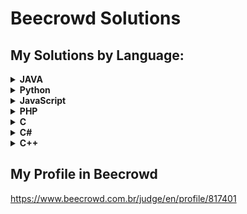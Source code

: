# Beecrowd Solutions

## My Solutions by Language:
<!--
<details>
    <summary><strong>Language</strong></summary>
    <br />
    <div align="left">
        <table border=1>
            <tr>
                <th colspan=""></th>
            </tr>
            <tr>
                <th>BEE ID</th>
                <th>Name</th>
                <th>Code</th>
            </tr>
            <tr>
                <td align="center"></td>
                <td align="center"></td>
                <td align="center"><a href= "https://github.com/KaikyM/beecrowd-solutions/blob/main/Beecrowd_Problems/">See Here</a></td>
            </tr>
        </table>
    </div>
</details>
-- >
<!-- JAVA -->
<details>
    <summary><strong>JAVA</strong></summary>
    <br />
    <div align="left">
        <table border=1>
            <tr>
                <th colspan="3"></th>
            </tr>
            <tr>
                <th>BEE ID</th>
                <th>Name</th>
                <th>Code</th>
            </tr>
            <tr>
                <td align="center">1000</td>
                <td align="center">Hello World!</td>
                <td align="center"><a href= "https://github.com/KaikyM/beecrowd-solutions/blob/main/Beecrowd_Problems/BEE-1000-Java14.java">See Here</a></td>
            </tr>
            <tr>
                <td align="center">1001</td>
                <td align="center">Extremely Basic</td>
                <td align="center"><a href= "https://github.com/KaikyM/beecrowd-solutions/blob/main/Beecrowd_Problems/BEE-1001-Java14.java">See Here</a></td>
            <tr>
                <td align="center">1002</td>
                <td align="center">Area of a Circle</td>
                <td align="center"><a href= "https://github.com/KaikyM/beecrowd-solutions/blob/main/Beecrowd_Problems/BEE-1002-Java14.java">See Here</a></td>
            </tr>
            <tr>
                <td align="center">1003</td>
                <td align="center">Simple Sum</td>
                <td align="center"><a href= "https://github.com/KaikyM/beecrowd-solutions/blob/main/Beecrowd_Problems/BEE-1003-Java14.java">See Here</a></td>
            </tr>
            <tr>
                <td align="center">1004</td>
                <td align="center">Simple Product</td>
                <td align="center"><a href= "https://github.com/KaikyM/beecrowd-solutions/blob/main/Beecrowd_Problems/BEE-1004-Java14.java">See Here</a></td>
            </tr>
            <tr>
                <td align="center">1005</td>
                <td align="center">Average 1</td>
                <td align="center"><a href= "https://github.com/KaikyM/beecrowd-solutions/blob/main/Beecrowd_Problems/BEE-1005-Java14.java">See Here</a></td>
            </tr>
            <tr>
                <td align="center">1006</td>
                <td align="center">Average 2</td>
                <td align="center"><a href= "https://github.com/KaikyM/beecrowd-solutions/blob/main/Beecrowd_Problems/BEE-1006-Java14.java">See Here</a></td>
            </tr>
            <tr>
                <td align="center">1007</td>
                <td align="center">Difference</td>
                <td align="center"><a href= "https://github.com/KaikyM/beecrowd-solutions/blob/main/Beecrowd_Problems/BEE-1007-Java14.java">See Here</a></td>
            </tr>
            <tr>
                <td align="center">1008</td>
                <td align="center">Salary</td>
                <td align="center"><a href= "https://github.com/KaikyM/beecrowd-solutions/blob/main/Beecrowd_Problems/BEE-1008-Java14.java">See Here</a></td>
            </tr>
            <tr>
                <td align="center">1009</td>
                <td align="center">Salary with Bonus</td>
                <td align="center"><a href= "https://github.com/KaikyM/beecrowd-solutions/blob/main/Beecrowd_Problems/BEE-1009-Java14.java">See Here</a></td>
            </tr>
            <tr>
                <td align="center">1010</td>
                <td align="center">Simple Calculate</td>
                <td align="center"><a href= "https://github.com/KaikyM/beecrowd-solutions/blob/main/Beecrowd_Problems/BEE-1010-Java14.java">See Here</a></td>
            </tr>
            <tr>
                <td align="center">1011</td>
                <td align="center">Sphere</td>
                <td align="center"><a href= "https://github.com/KaikyM/beecrowd-solutions/blob/main/Beecrowd_Problems/BEE-1011-Java14.java">See Here</a></td>
            </tr>
            <tr>
                <td align="center">1012</td>
                <td align="center">Area</td>
                <td align="center"><a href= "https://github.com/KaikyM/beecrowd-solutions/blob/main/Beecrowd_Problems/BEE-1012-Java14.java">See Here</a></td>
            </tr>
            <tr>
                <td align="center">1013</td>
                <td align="center">The Greatest</td>
                <td align="center"><a href= "https://github.com/KaikyM/beecrowd-solutions/blob/main/Beecrowd_Problems/BEE-1013-Java14.java">See Here</a></td>
            </tr>
            <tr>
                <td align="center">1014</td>
                <td align="center">Consumption</td>
                <td align="center"><a href= "https://github.com/KaikyM/beecrowd-solutions/blob/main/Beecrowd_Problems/BEE-1014-Java14.java">See Here</a></td>
            </tr>
            <tr>
                <td align="center">1015</td>
                <td align="center">Distance Between Two Points</td>
                <td align="center"><a href= "https://github.com/KaikyM/beecrowd-solutions/blob/main/Beecrowd_Problems/BEE-1015-Java14.java">See Here</a></td>
            </tr>
            <tr>
                <td align="center">1016</td>
                <td align="center">Distance</td>
                <td align="center"><a href= "https://github.com/KaikyM/beecrowd-solutions/blob/main/Beecrowd_Problems/BEE-1016-Java14.java">See Here</a></td>
            </tr>
            <tr>
                <td align="center">1017</td>
                <td align="center">Fuel Spent</td>
                <td align="center"><a href= "https://github.com/KaikyM/beecrowd-solutions/blob/main/Beecrowd_Problems/BEE-1017-Java14.java">See Here</a></td>
            </tr>
             <tr>
                <td align="center">1018</td>
                <td align="center">Banknotes</td>
                <td align="center"><a href= "https://github.com/KaikyM/beecrowd-solutions/blob/main/Beecrowd_Problems/BEE-1018-Java14.java">See Here</a></td>
            </tr>
            <tr>
                <td align="center">1019</td>
                <td align="center">Time Conversion</td>
                <td align="center"><a href= "https://github.com/KaikyM/beecrowd-solutions/blob/main/Beecrowd_Problems/BEE-1019-Java14.java">See Here</a></td>
            </tr>
            <tr>
                <td align="center">1020</td>
                <td align="center">Age in Days</td>
                <td align="center"><a href= "https://github.com/KaikyM/beecrowd-solutions/blob/main/Beecrowd_Problems/BEE-1020-Java14.java">See Here</a></td>
            </tr>
             <tr>
                <td align="center">1021</td>
                <td align="center">Banknotes and Coins</td>
                <td align="center"><a href= "https://github.com/KaikyM/beecrowd-solutions/blob/main/Beecrowd_Problems/BEE-1021-Java14.java">See Here</a></td>
            </tr>
             <tr>
                <td align="center">1035</td>
                <td align="center">Selection Test 1</td>
                <td align="center"><a href= "https://github.com/KaikyM/beecrowd-solutions/blob/main/Beecrowd_Problems/BEE-1035-Java14.java">See Here</a></td>
            </tr>
            <tr>
                <td align="center">1036</td>
                <td align="center">Bhaskara's Formula</td>
                <td align="center"><a href= "https://github.com/KaikyM/beecrowd-solutions/blob/main/Beecrowd_Problems/BEE-1036-Java14.java">See Here</a></td>
            </tr>
            <tr>
                <td align="center">1037</td>
                <td align="center">Interval</td>
                <td align="center"><a href= "https://github.com/KaikyM/beecrowd-solutions/blob/main/Beecrowd_Problems/BEE-1037-Java14.java">See Here</a></td>
            </tr>
            <tr>
                <td align="center">1038</td>
                <td align="center">Snack</td>
                <td align="center"><a href= "https://github.com/KaikyM/beecrowd-solutions/blob/main/Beecrowd_Problems/BEE-1038-Java14.java">See Here</a></td>
            </tr>
            <tr>
                <td align="center">1040</td>
                <td align="center">Average 3</td>
                <td align="center"><a href= "https://github.com/KaikyM/beecrowd-solutions/blob/main/Beecrowd_Problems/BEE-1040-Java14.java">See Here</a></td>
            </tr>
            <tr>
                <td align="center">1041</td>
                <td align="center">Coordinates of a Point</td>
                <td align="center"><a href= "https://github.com/KaikyM/beecrowd-solutions/blob/main/Beecrowd_Problems/BEE-1041-Java14.java">See Here</a></td>
            </tr>
             <tr>
                <td align="center">1042</td>
                <td align="center">Simple Sort</td>
                <td align="center"><a href= "https://github.com/KaikyM/beecrowd-solutions/blob/main/Beecrowd_Problems/BEE-1042-Java14.java">See Here</a></td>
            </tr>
            <tr>
                <td align="center">1043</td>
                <td align="center">Triangle</td>
                <td align="center"><a href= "https://github.com/KaikyM/beecrowd-solutions/blob/main/Beecrowd_Problems/BEE-1043-Java14.java">See Here</a></td>
            </tr>
            <tr>
                <td align="center">1044</td>
                <td align="center">Multiples</td>
                <td align="center"><a href= "https://github.com/KaikyM/beecrowd-solutions/blob/main/Beecrowd_Problems/BEE-1044-Java14.java">See Here</a></td>
            </tr>
            <tr>
                <td align="center">1045</td>
                <td align="center">Triangle Types</td>
                <td align="center"><a href= "https://github.com/KaikyM/beecrowd-solutions/blob/main/Beecrowd_Problems/BEE-1045-Java14.java">See Here</a></td>
            </tr>
            <tr>
                <td align="center">1046</td>
                <td align="center">Game Time</td>
                <td align="center"><a href= "https://github.com/KaikyM/beecrowd-solutions/blob/main/Beecrowd_Problems/BEE-1046-Java14.java">See Here</a></td>
            </tr>
            <tr>
                <td align="center">1047</td>
                <td align="center">Game Time with Minutes</td>
                <td align="center"><a href= "https://github.com/KaikyM/beecrowd-solutions/blob/main/Beecrowd_Problems/BEE-1047-Java14.java">See Here</a></td>
            </tr>
            <tr>
                <td align="center">1048</td>
                <td align="center">Salary Increase</td>
                <td align="center"><a href= "https://github.com/KaikyM/beecrowd-solutions/blob/main/Beecrowd_Problems/BEE-1048-Java14.java">See Here</a></td>
            </tr>
             <tr>
                <td align="center">1049</td>
                <td align="center">Animal</td>
                <td align="center"><a href= "https://github.com/KaikyM/beecrowd-solutions/blob/main/Beecrowd_Problems/BEE-1049-Java14.java">See Here</a></td>
            </tr>
            <tr>
                <td align="center">1050</td>
                <td align="center">DDD</td>
                <td align="center"><a href= "https://github.com/KaikyM/beecrowd-solutions/blob/main/Beecrowd_Problems/BEE-1050-Java14.java">See Here</a></td>
            </tr>
            <tr>
                <td align="center">1051</td>
                <td align="center">Taxes</td>
                <td align="center"><a href= "https://github.com/KaikyM/beecrowd-solutions/blob/main/Beecrowd_Problems/BEE-1051-Java14.java">See Here</a></td>
            </tr>
            <tr>
                <td align="center">1052</td>
                <td align="center">Month</td>
                <td align="center"><a href= "https://github.com/KaikyM/beecrowd-solutions/blob/main/Beecrowd_Problems/BEE-1052-Java14.java">See Here</a></td>
            </tr>
            <tr>
                <td align="center">1059</td>
                <td align="center">Even Numbers</td>
                <td align="center"><a href= "https://github.com/KaikyM/beecrowd-solutions/blob/main/Beecrowd_Problems/BEE-1059-Java14.java">See Here</a></td>
            </tr>
        </table>
    </div>
</details>
<!-- Python -->
<details>
    <summary><strong>Python</strong></summary>
    <br />
    <div align="left">
        <table border=1>
            <tr>
                <th colspan="3"></th>
            </tr>
            <tr>
                <th>BEE ID</th>
                <th>Name</th>
                <th>Code</th>
            </tr>
            <tr>
                <td align="center">1000</td>
                <td align="center">Hello World!</td>
                <td align="center"><a href= "https://github.com/KaikyM/beecrowd-solutions/blob/main/Beecrowd_Problems/BEE-1000-Python.py">See Here</a></td>
            </tr>
            <tr>
                <td align="center">1002</td>
                <td align="center">Area of a Circle</td>
                <td align="center"><a href= "https://github.com/KaikyM/beecrowd-solutions/blob/main/Beecrowd_Problems/BEE-1002-Python.py">See Here</a></td>
            </tr>
            <tr>
                <td align="center">1036</td>
                <td align="center">Bhaskara's Formula</td>
                <td align="center"><a href= "https://github.com/KaikyM/beecrowd-solutions/blob/main/Beecrowd_Problems/BEE-1036-Python.py">See Here</a></td>
            </tr>
        </table>
    </div>
</details>
<!-- JavaScript -->
<details>
    <summary><strong>JavaScript</strong></summary>
    <br />
    <div align="left">
        <table border=1>
            <tr>
                <th colspan="3"></th>
            </tr>
            <tr>
                <th>BEE ID</th>
                <th>Name</th>
                <th>Code</th>
            </tr>
            <tr>
                <td align="center">1000</td>
                <td align="center">Hello World!</td>
                <td align="center"><a href= "https://github.com/KaikyM/beecrowd-solutions/blob/main/Beecrowd_Problems/BEE-1000-JS.js">See Here</a></td>
            </tr>
            <tr>
                <td align="center">1002</td>
                <td align="center">Area of a Circle</td>
                <td align="center"><a href= "https://github.com/KaikyM/beecrowd-solutions/blob/main/Beecrowd_Problems/BEE-1002-JS.js">See Here</a></td>
            </tr>
        </table>
    </div>
</details>
<!-- PHP -->
<details>
    <summary><strong>PHP</strong></summary>
    <br />
    <div align="left">
        <table border=1>
            <tr>
                <th colspan="3"></th>
            </tr>
            <tr>
                <th>BEE ID</th>
                <th>Name</th>
                <th>Code</th>
            </tr>
            <tr>
                <td align="center">1000</td>
                <td align="center">Hello World!</td>
                <td align="center"><a href= "https://github.com/KaikyM/beecrowd-solutions/blob/main/Beecrowd_Problems/BEE-1000-PHP.php">See Here</a></td>
            </tr>
            <tr>
                <td align="center">1002</td>
                <td align="center">Area of a Circle</td>
                <td align="center"><a href= "https://github.com/KaikyM/beecrowd-solutions/blob/main/Beecrowd_Problems/BEE-1002-PHP.php">See Here</a></td>
            </tr>
            <tr>
                <td align="center">1036</td>
                <td align="center">Bhaskara's Formula</td>
                <td align="center"><a href= "https://github.com/KaikyM/beecrowd-solutions/blob/main/Beecrowd_Problems/BEE-1036-PHP.php">See Here</a></td>
            </tr>
            <tr>
                <td align="center">1045</td>
                <td align="center">Triangle Types</td>
                <td align="center"><a href= "https://github.com/KaikyM/beecrowd-solutions/blob/main/Beecrowd_Problems/BEE-1045-PHP.php">See Here</a></td>
            </tr>
            <tr>
                <td align="center">1046</td>
                <td align="center">Game Time</td>
                <td align="center"><a href= "https://github.com/KaikyM/beecrowd-solutions/blob/main/Beecrowd_Problems/BEE-1046-PHP.php">See Here</a></td>
            </tr>
        </table>
    </div>
</details>
<!-- C -->
<details>
    <summary><strong>C</strong></summary>
    <br />
    <div align="left">
        <table border=1>
            <tr>
                <th colspan="3"></th>
            </tr>
            <tr>
                <th>BEE ID</th>
                <th>Name</th>
                <th>Code</th>
            </tr>
            <tr>
                <td align="center">1000</td>
                <td align="center">Hello World!</td>
                <td align="center"><a href= "https://github.com/KaikyM/beecrowd-solutions/blob/main/Beecrowd_Problems/BEE-1000-C99.c">See Here</a></td>
            </tr>
            <tr>
                <td align="center">1002</td>
                <td align="center">Area of a Circle</td>
                <td align="center"><a href= "https://github.com/KaikyM/beecrowd-solutions/blob/main/Beecrowd_Problems/BEE-1002-C99.c">See Here</a></td>
            </tr>
            <tr>
                <td align="center">1015</td>
                <td align="center">Distance Between Two Points</td>
                <td align="center"><a href= "https://github.com/KaikyM/beecrowd-solutions/blob/main/Beecrowd_Problems/BEE-1015-C99.c">See Here</a></td>
            </tr>
            <tr>
                <td align="center">1036</td>
                <td align="center">Bhaskara's Formula</td>
                <td align="center"><a href= "https://github.com/KaikyM/beecrowd-solutions/blob/main/Beecrowd_Problems/BEE-1036-C99.c">See Here</a></td>
            </tr>
            <tr>
                <td align="center">1043</td>
                <td align="center">Triangle</td>
                <td align="center"><a href= "https://github.com/KaikyM/beecrowd-solutions/blob/main/Beecrowd_Problems/BEE-1043-C99.c">See Here</a></td>
            </tr>
            <tr>
                <td align="center">1045</td>
                <td align="center">Triangle Types</td>
                <td align="center"><a href= "https://github.com/KaikyM/beecrowd-solutions/blob/main/Beecrowd_Problems/BEE-1045-C99.c">See Here</a></td>
            </tr>
        </table>
    </div>
</details>
<!-- C# -->
<details>
    <summary><strong>C#</strong></summary>
    <br />
    <div align="left">
        <table border=1>
            <tr>
                <th colspan="3"></th>
            </tr>
            <tr>
                <th>BEE ID</th>
                <th>Name</th>
                <th>Code</th>
            </tr>
            <tr>
                <td align="center">1000</td>
                <td align="center">Hello World!</td>
                <td align="center"><a href= "https://github.com/KaikyM/beecrowd-solutions/blob/main/Beecrowd_Problems/BEE-1000-CSharp.cs">See Here</a></td>
            </tr>
        </table>
    </div>
</details>
<!-- C++ -->
<details>
    <summary><strong>C++</strong></summary>
    <br />
    <div align="left">
        <table border=1>
            <tr>
                <th colspan="3"></th>
            </tr>
            <tr>
                <th>BEE ID</th>
                <th>Name</th>
                <th>Code</th>
            </tr>
            <tr>
                <td align="center">1000</td>
                <td align="center">Hello World!</td>
                <td align="center"><a href= "https://github.com/KaikyM/beecrowd-solutions/blob/main/Beecrowd_Problems/BEE-1000-C++.ino">See Here</a></td>
            </tr>
        </table>
    </div>
</details>

## My Profile in Beecrowd
https://www.beecrowd.com.br/judge/en/profile/817401
